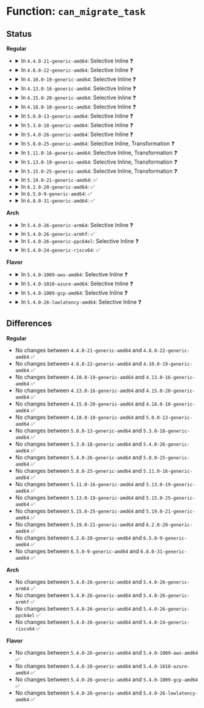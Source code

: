 # Function: <code>can_migrate_task</code>

## Status
<b>Regular</b>
<ul>
<li>
<details>
<summary>In <code>4.4.0-21-generic-amd64</code>: Selective Inline ❓</summary>

```c
int can_migrate_task(struct task_struct * p, struct lb_env * env)
```

```json
{
  "name": "can_migrate_task",
  "collision_type": "Unique Static",
  "inline_type": "Selective",
  "funcs": [
    {
      "addr": 18446744071579578192,
      "name": "can_migrate_task",
      "external": false,
      "loc": "kernel/sched/fair.c:5656",
      "file": "kernel/sched/fair.c",
      "inline": "not declared, inlined",
      "caller_inline": [],
      "caller_func": [
        "kernel/sched/fair.c:active_load_balance_cpu_stop",
        "kernel/sched/fair.c:load_balance"
      ]
    }
  ],
  "symbols": [
    {
      "addr": 18446744071579578192,
      "name": "can_migrate_task",
      "section": ".text",
      "bind": "STB_LOCAL",
      "size": 686
    }
  ]
}
```
</details>
</li>
<li>
<details>
<summary>In <code>4.8.0-22-generic-amd64</code>: Selective Inline ❓</summary>

```c
int can_migrate_task(struct task_struct * p, struct lb_env * env)
```

```json
{
  "name": "can_migrate_task",
  "collision_type": "Unique Static",
  "inline_type": "Selective",
  "funcs": [
    {
      "addr": 18446744071579589488,
      "name": "can_migrate_task",
      "external": false,
      "loc": "kernel/sched/fair.c:6117",
      "file": "kernel/sched/fair.c",
      "inline": "not declared, inlined",
      "caller_inline": [],
      "caller_func": [
        "kernel/sched/fair.c:active_load_balance_cpu_stop",
        "kernel/sched/fair.c:load_balance"
      ]
    }
  ],
  "symbols": [
    {
      "addr": 18446744071579589488,
      "name": "can_migrate_task",
      "section": ".text",
      "bind": "STB_LOCAL",
      "size": 743
    }
  ]
}
```
</details>
</li>
<li>
<details>
<summary>In <code>4.10.0-19-generic-amd64</code>: Selective Inline ❓</summary>

```c
int can_migrate_task(struct task_struct * p, struct lb_env * env)
```

```json
{
  "name": "can_migrate_task",
  "collision_type": "Unique Static",
  "inline_type": "Selective",
  "funcs": [
    {
      "addr": 18446744071579614048,
      "name": "can_migrate_task",
      "external": false,
      "loc": "kernel/sched/fair.c:6658",
      "file": "kernel/sched/fair.c",
      "inline": "not declared, inlined",
      "caller_inline": [],
      "caller_func": [
        "kernel/sched/fair.c:active_load_balance_cpu_stop",
        "kernel/sched/fair.c:load_balance"
      ]
    }
  ],
  "symbols": [
    {
      "addr": 18446744071579614048,
      "name": "can_migrate_task",
      "section": ".text",
      "bind": "STB_LOCAL",
      "size": 743
    }
  ]
}
```
</details>
</li>
<li>
<details>
<summary>In <code>4.13.0-16-generic-amd64</code>: Selective Inline ❓</summary>

```c
int can_migrate_task(struct task_struct * p, struct lb_env * env)
```

```json
{
  "name": "can_migrate_task",
  "collision_type": "Unique Static",
  "inline_type": "Selective",
  "funcs": [
    {
      "addr": 18446744071579592576,
      "name": "can_migrate_task",
      "external": false,
      "loc": "kernel/sched/fair.c:6621",
      "file": "kernel/sched/fair.c",
      "inline": "not declared, inlined",
      "caller_inline": [],
      "caller_func": [
        "kernel/sched/fair.c:active_load_balance_cpu_stop",
        "kernel/sched/fair.c:load_balance"
      ]
    }
  ],
  "symbols": [
    {
      "addr": 18446744071579592576,
      "name": "can_migrate_task",
      "section": ".text",
      "bind": "STB_LOCAL",
      "size": 803
    }
  ]
}
```
</details>
</li>
<li>
<details>
<summary>In <code>4.15.0-20-generic-amd64</code>: Selective Inline ❓</summary>

```c
int can_migrate_task(struct task_struct * p, struct lb_env * env)
```

```json
{
  "name": "can_migrate_task",
  "collision_type": "Unique Static",
  "inline_type": "Selective",
  "funcs": [
    {
      "addr": 18446744071579621760,
      "name": "can_migrate_task",
      "external": false,
      "loc": "kernel/sched/fair.c:7067",
      "file": "kernel/sched/fair.c",
      "inline": "not declared, inlined",
      "caller_inline": [],
      "caller_func": [
        "kernel/sched/fair.c:active_load_balance_cpu_stop",
        "kernel/sched/fair.c:load_balance"
      ]
    }
  ],
  "symbols": [
    {
      "addr": 18446744071579621760,
      "name": "can_migrate_task",
      "section": ".text",
      "bind": "STB_LOCAL",
      "size": 792
    }
  ]
}
```
</details>
</li>
<li>
<details>
<summary>In <code>4.18.0-10-generic-amd64</code>: Selective Inline ❓</summary>

```c
int can_migrate_task(struct task_struct * p, struct lb_env * env)
```

```json
{
  "name": "can_migrate_task",
  "collision_type": "Unique Static",
  "inline_type": "Selective",
  "funcs": [
    {
      "addr": 18446744071579654160,
      "name": "can_migrate_task",
      "external": false,
      "loc": "kernel/sched/fair.c:7354",
      "file": "kernel/sched/fair.c",
      "inline": "not declared, inlined",
      "caller_inline": [],
      "caller_func": [
        "kernel/sched/fair.c:active_load_balance_cpu_stop",
        "kernel/sched/fair.c:load_balance"
      ]
    }
  ],
  "symbols": [
    {
      "addr": 18446744071579654160,
      "name": "can_migrate_task",
      "section": ".text",
      "bind": "STB_LOCAL",
      "size": 788
    }
  ]
}
```
</details>
</li>
<li>
<details>
<summary>In <code>5.0.0-13-generic-amd64</code>: Selective Inline ❓</summary>

```c
int can_migrate_task(struct task_struct * p, struct lb_env * env)
```

```json
{
  "name": "can_migrate_task",
  "collision_type": "Unique Static",
  "inline_type": "Selective",
  "funcs": [
    {
      "addr": 18446744071579706256,
      "name": "can_migrate_task",
      "external": false,
      "loc": "kernel/sched/fair.c:7360",
      "file": "kernel/sched/fair.c",
      "inline": "not declared, inlined",
      "caller_inline": [],
      "caller_func": [
        "kernel/sched/fair.c:active_load_balance_cpu_stop",
        "kernel/sched/fair.c:load_balance"
      ]
    }
  ],
  "symbols": [
    {
      "addr": 18446744071579706256,
      "name": "can_migrate_task",
      "section": ".text",
      "bind": "STB_LOCAL",
      "size": 1306
    }
  ]
}
```
</details>
</li>
<li>
<details>
<summary>In <code>5.3.0-18-generic-amd64</code>: Selective Inline ❓</summary>

```c
int can_migrate_task(struct task_struct * p, struct lb_env * env)
```

```json
{
  "name": "can_migrate_task",
  "collision_type": "Unique Static",
  "inline_type": "Selective",
  "funcs": [
    {
      "addr": 18446744071579738096,
      "name": "can_migrate_task",
      "external": false,
      "loc": "kernel/sched/fair.c:7260",
      "file": "kernel/sched/fair.c",
      "inline": "not declared, inlined",
      "caller_inline": [],
      "caller_func": [
        "kernel/sched/fair.c:active_load_balance_cpu_stop",
        "kernel/sched/fair.c:load_balance"
      ]
    }
  ],
  "symbols": [
    {
      "addr": 18446744071579738096,
      "name": "can_migrate_task",
      "section": ".text",
      "bind": "STB_LOCAL",
      "size": 1326
    }
  ]
}
```
</details>
</li>
<li>
<details>
<summary>In <code>5.4.0-26-generic-amd64</code>: Selective Inline ❓</summary>

```c
int can_migrate_task(struct task_struct * p, struct lb_env * env)
```

```json
{
  "name": "can_migrate_task",
  "collision_type": "Unique Static",
  "inline_type": "Selective",
  "funcs": [
    {
      "addr": 18446744071579784016,
      "name": "can_migrate_task",
      "external": false,
      "loc": "kernel/sched/fair.c:7222",
      "file": "kernel/sched/fair.c",
      "inline": "not declared, inlined",
      "caller_inline": [],
      "caller_func": [
        "kernel/sched/fair.c:active_load_balance_cpu_stop",
        "kernel/sched/fair.c:load_balance"
      ]
    }
  ],
  "symbols": [
    {
      "addr": 18446744071579784016,
      "name": "can_migrate_task",
      "section": ".text",
      "bind": "STB_LOCAL",
      "size": 1326
    }
  ]
}
```
</details>
</li>
<li>
<details>
<summary>In <code>5.8.0-25-generic-amd64</code>: Selective Inline, Transformation ❓</summary>

```c
int can_migrate_task(struct task_struct * p, struct lb_env * env)
```

```json
{
  "name": "can_migrate_task",
  "collision_type": "Unique Static",
  "inline_type": "Selective",
  "funcs": [
    {
      "addr": 18446744071579832672,
      "name": "can_migrate_task",
      "external": false,
      "loc": "kernel/sched/fair.c:7479",
      "file": "kernel/sched/fair.c",
      "inline": "not declared, inlined",
      "caller_inline": [],
      "caller_func": [
        "kernel/sched/fair.c:detach_tasks",
        "kernel/sched/fair.c:detach_one_task"
      ]
    }
  ],
  "symbols": [
    {
      "addr": 18446744071579832672,
      "name": "can_migrate_task.part.0",
      "section": ".text",
      "bind": "STB_LOCAL",
      "size": 1265
    },
    {
      "addr": 18446744071579833952,
      "name": "can_migrate_task",
      "section": ".text",
      "bind": "STB_LOCAL",
      "size": 82
    }
  ]
}
```
</details>
</li>
<li>
<details>
<summary>In <code>5.11.0-16-generic-amd64</code>: Selective Inline, Transformation ❓</summary>

```c
int can_migrate_task(struct task_struct * p, struct lb_env * env)
```

```json
{
  "name": "can_migrate_task",
  "collision_type": "Unique Static",
  "inline_type": "Selective",
  "funcs": [
    {
      "addr": 18446744071579821552,
      "name": "can_migrate_task",
      "external": false,
      "loc": "kernel/sched/fair.c:7555",
      "file": "kernel/sched/fair.c",
      "inline": "not declared, inlined",
      "caller_inline": [],
      "caller_func": [
        "kernel/sched/fair.c:detach_tasks",
        "kernel/sched/fair.c:detach_one_task"
      ]
    }
  ],
  "symbols": [
    {
      "addr": 18446744071579821552,
      "name": "can_migrate_task.part.0",
      "section": ".text",
      "bind": "STB_LOCAL",
      "size": 1285
    },
    {
      "addr": 18446744071579822848,
      "name": "can_migrate_task",
      "section": ".text",
      "bind": "STB_LOCAL",
      "size": 82
    }
  ]
}
```
</details>
</li>
<li>
<details>
<summary>In <code>5.13.0-19-generic-amd64</code>: Selective Inline, Transformation ❓</summary>

```c
int can_migrate_task(struct task_struct * p, struct lb_env * env)
```

```json
{
  "name": "can_migrate_task",
  "collision_type": "Unique Static",
  "inline_type": "Selective",
  "funcs": [
    {
      "addr": 18446744071579837104,
      "name": "can_migrate_task",
      "external": false,
      "loc": "kernel/sched/fair.c:7660",
      "file": "kernel/sched/fair.c",
      "inline": "not declared, inlined",
      "caller_inline": [],
      "caller_func": [
        "kernel/sched/fair.c:active_load_balance_cpu_stop",
        "kernel/sched/fair.c:detach_tasks"
      ]
    }
  ],
  "symbols": [
    {
      "addr": 18446744071579837104,
      "name": "can_migrate_task.part.0",
      "section": ".text",
      "bind": "STB_LOCAL",
      "size": 1307
    },
    {
      "addr": 18446744071579838416,
      "name": "can_migrate_task",
      "section": ".text",
      "bind": "STB_LOCAL",
      "size": 118
    }
  ]
}
```
</details>
</li>
<li>
<details>
<summary>In <code>5.15.0-25-generic-amd64</code>: Selective Inline, Transformation ❓</summary>

```c
int can_migrate_task(struct task_struct * p, struct lb_env * env)
```

```json
{
  "name": "can_migrate_task",
  "collision_type": "Unique Static",
  "inline_type": "Selective",
  "funcs": [
    {
      "addr": 18446744071579932960,
      "name": "can_migrate_task",
      "external": false,
      "loc": "kernel/sched/fair.c:7798",
      "file": "kernel/sched/fair.c",
      "inline": "not declared, inlined",
      "caller_inline": [],
      "caller_func": [
        "kernel/sched/fair.c:active_load_balance_cpu_stop",
        "kernel/sched/fair.c:detach_tasks"
      ]
    }
  ],
  "symbols": [
    {
      "addr": 18446744071579932960,
      "name": "can_migrate_task.part.0",
      "section": ".text",
      "bind": "STB_LOCAL",
      "size": 1254
    },
    {
      "addr": 18446744071579934224,
      "name": "can_migrate_task",
      "section": ".text",
      "bind": "STB_LOCAL",
      "size": 112
    }
  ]
}
```
</details>
</li>
<li>
<details>
<summary>In <code>5.19.0-21-generic-amd64</code>: ✅</summary>

```c
int can_migrate_task(struct task_struct * p, struct lb_env * env)
```

```json
{
  "name": "can_migrate_task",
  "collision_type": "Unique Static",
  "inline_type": "No",
  "funcs": [
    {
      "addr": 18446744071580046080,
      "name": "can_migrate_task",
      "external": false,
      "loc": "kernel/sched/fair.c:7772",
      "file": "kernel/sched/fair.c",
      "inline": "seen, unknown",
      "caller_inline": [],
      "caller_func": [
        "kernel/sched/fair.c:active_load_balance_cpu_stop",
        "kernel/sched/fair.c:detach_tasks"
      ]
    }
  ],
  "symbols": [
    {
      "addr": 18446744071580046080,
      "name": "can_migrate_task",
      "section": ".text",
      "bind": "STB_LOCAL",
      "size": 1315
    }
  ]
}
```
</details>
</li>
<li>
<details>
<summary>In <code>6.2.0-20-generic-amd64</code>: ✅</summary>

```c
int can_migrate_task(struct task_struct * p, struct lb_env * env)
```

```json
{
  "name": "can_migrate_task",
  "collision_type": "Unique Static",
  "inline_type": "No",
  "funcs": [
    {
      "addr": 18446744071580214656,
      "name": "can_migrate_task",
      "external": false,
      "loc": "kernel/sched/fair.c:8224",
      "file": "kernel/sched/fair.c",
      "inline": "seen, unknown",
      "caller_inline": [],
      "caller_func": [
        "kernel/sched/fair.c:active_load_balance_cpu_stop",
        "kernel/sched/fair.c:detach_tasks"
      ]
    }
  ],
  "symbols": [
    {
      "addr": 18446744071580214656,
      "name": "can_migrate_task",
      "section": ".text",
      "bind": "STB_LOCAL",
      "size": 1319
    }
  ]
}
```
</details>
</li>
<li>
<details>
<summary>In <code>6.5.0-9-generic-amd64</code>: ✅</summary>

```c
int can_migrate_task(struct task_struct * p, struct lb_env * env)
```

```json
{
  "name": "can_migrate_task",
  "collision_type": "Unique Static",
  "inline_type": "No",
  "funcs": [
    {
      "addr": 18446744071580285808,
      "name": "can_migrate_task",
      "external": false,
      "loc": "kernel/sched/fair.c:8582",
      "file": "kernel/sched/fair.c",
      "inline": "seen, unknown",
      "caller_inline": [],
      "caller_func": [
        "kernel/sched/fair.c:active_load_balance_cpu_stop",
        "kernel/sched/fair.c:detach_tasks"
      ]
    }
  ],
  "symbols": [
    {
      "addr": 18446744071580285808,
      "name": "can_migrate_task",
      "section": ".text",
      "bind": "STB_LOCAL",
      "size": 1283
    }
  ]
}
```
</details>
</li>
<li>
<details>
<summary>In <code>6.8.0-31-generic-amd64</code>: ✅</summary>

```c
int can_migrate_task(struct task_struct * p, struct lb_env * env)
```

```json
{
  "name": "can_migrate_task",
  "collision_type": "Unique Static",
  "inline_type": "No",
  "funcs": [
    {
      "addr": 18446744071580327840,
      "name": "can_migrate_task",
      "external": false,
      "loc": "kernel/sched/fair.c:8905",
      "file": "kernel/sched/fair.c",
      "inline": "seen, unknown",
      "caller_inline": [],
      "caller_func": [
        "kernel/sched/fair.c:active_load_balance_cpu_stop",
        "kernel/sched/fair.c:detach_tasks"
      ]
    }
  ],
  "symbols": [
    {
      "addr": 18446744071580327840,
      "name": "can_migrate_task",
      "section": ".text",
      "bind": "STB_LOCAL",
      "size": 1283
    }
  ]
}
```
</details>
</li>
</ul>
<b>Arch</b>
<ul>
<li>
<details>
<summary>In <code>5.4.0-26-generic-arm64</code>: Selective Inline ❓</summary>

```c
int can_migrate_task(struct task_struct * p, struct lb_env * env)
```

```json
{
  "name": "can_migrate_task",
  "collision_type": "Unique Static",
  "inline_type": "Selective",
  "funcs": [
    {
      "addr": 18446603336490947016,
      "name": "can_migrate_task",
      "external": false,
      "loc": "kernel/sched/fair.c:7222",
      "file": "kernel/sched/fair.c",
      "inline": "not declared, inlined",
      "caller_inline": [],
      "caller_func": [
        "kernel/sched/fair.c:active_load_balance_cpu_stop",
        "kernel/sched/fair.c:load_balance"
      ]
    }
  ],
  "symbols": [
    {
      "addr": 18446603336490947016,
      "name": "can_migrate_task",
      "section": ".text",
      "bind": "STB_LOCAL",
      "size": 876
    }
  ]
}
```
</details>
</li>
<li>
<details>
<summary>In <code>5.4.0-26-generic-armhf</code>: ✅</summary>

```c
int can_migrate_task(struct task_struct * p, struct lb_env * env)
```

```json
{
  "name": "can_migrate_task",
  "collision_type": "Unique Static",
  "inline_type": "No",
  "funcs": [
    {
      "addr": 3224965740,
      "name": "can_migrate_task",
      "external": false,
      "loc": "kernel/sched/fair.c:7222",
      "file": "kernel/sched/fair.c",
      "inline": "seen, unknown",
      "caller_inline": [],
      "caller_func": [
        "kernel/sched/fair.c:active_load_balance_cpu_stop",
        "kernel/sched/fair.c:load_balance"
      ]
    }
  ],
  "symbols": [
    {
      "addr": 3224965740,
      "name": "can_migrate_task",
      "section": ".text",
      "bind": "STB_LOCAL",
      "size": 768
    }
  ]
}
```
</details>
</li>
<li>
<details>
<summary>In <code>5.4.0-26-generic-ppc64el</code>: Selective Inline ❓</summary>

```c
int can_migrate_task(struct task_struct * p, struct lb_env * env)
```

```json
{
  "name": "can_migrate_task",
  "collision_type": "Unique Static",
  "inline_type": "Selective",
  "funcs": [
    {
      "addr": 13835058055283822304,
      "name": "can_migrate_task",
      "external": false,
      "loc": "kernel/sched/fair.c:7222",
      "file": "kernel/sched/fair.c",
      "inline": "not declared, inlined",
      "caller_inline": [],
      "caller_func": [
        "kernel/sched/fair.c:active_load_balance_cpu_stop",
        "kernel/sched/fair.c:load_balance"
      ]
    }
  ],
  "symbols": [
    {
      "addr": 13835058055283822304,
      "name": "can_migrate_task",
      "section": ".text",
      "bind": "STB_LOCAL",
      "size": 1876
    }
  ]
}
```
</details>
</li>
<li>
<details>
<summary>In <code>5.4.0-24-generic-riscv64</code>: ✅</summary>

```c
int can_migrate_task(struct task_struct * p, struct lb_env * env)
```

```json
{
  "name": "can_migrate_task",
  "collision_type": "Unique Static",
  "inline_type": "No",
  "funcs": [
    {
      "addr": 18446743936271579086,
      "name": "can_migrate_task",
      "external": false,
      "loc": "kernel/sched/fair.c:7222",
      "file": "kernel/sched/fair.c",
      "inline": "seen, unknown",
      "caller_inline": [],
      "caller_func": [
        "kernel/sched/fair.c:active_load_balance_cpu_stop",
        "kernel/sched/fair.c:load_balance"
      ]
    }
  ],
  "symbols": [
    {
      "addr": 18446743936271579086,
      "name": "can_migrate_task",
      "section": ".text",
      "bind": "STB_LOCAL",
      "size": 522
    }
  ]
}
```
</details>
</li>
</ul>
<b>Flavor</b>
<ul>
<li>
<details>
<summary>In <code>5.4.0-1009-aws-amd64</code>: Selective Inline ❓</summary>

```c
int can_migrate_task(struct task_struct * p, struct lb_env * env)
```

```json
{
  "name": "can_migrate_task",
  "collision_type": "Unique Static",
  "inline_type": "Selective",
  "funcs": [
    {
      "addr": 18446744071579759872,
      "name": "can_migrate_task",
      "external": false,
      "loc": "kernel/sched/fair.c:7222",
      "file": "kernel/sched/fair.c",
      "inline": "not declared, inlined",
      "caller_inline": [],
      "caller_func": [
        "kernel/sched/fair.c:active_load_balance_cpu_stop",
        "kernel/sched/fair.c:load_balance"
      ]
    }
  ],
  "symbols": [
    {
      "addr": 18446744071579759872,
      "name": "can_migrate_task",
      "section": ".text",
      "bind": "STB_LOCAL",
      "size": 1326
    }
  ]
}
```
</details>
</li>
<li>
<details>
<summary>In <code>5.4.0-1010-azure-amd64</code>: Selective Inline ❓</summary>

```c
int can_migrate_task(struct task_struct * p, struct lb_env * env)
```

```json
{
  "name": "can_migrate_task",
  "collision_type": "Unique Static",
  "inline_type": "Selective",
  "funcs": [
    {
      "addr": 18446744071579690256,
      "name": "can_migrate_task",
      "external": false,
      "loc": "kernel/sched/fair.c:7222",
      "file": "kernel/sched/fair.c",
      "inline": "not declared, inlined",
      "caller_inline": [],
      "caller_func": [
        "kernel/sched/fair.c:active_load_balance_cpu_stop",
        "kernel/sched/fair.c:load_balance"
      ]
    }
  ],
  "symbols": [
    {
      "addr": 18446744071579690256,
      "name": "can_migrate_task",
      "section": ".text",
      "bind": "STB_LOCAL",
      "size": 1326
    }
  ]
}
```
</details>
</li>
<li>
<details>
<summary>In <code>5.4.0-1009-gcp-amd64</code>: Selective Inline ❓</summary>

```c
int can_migrate_task(struct task_struct * p, struct lb_env * env)
```

```json
{
  "name": "can_migrate_task",
  "collision_type": "Unique Static",
  "inline_type": "Selective",
  "funcs": [
    {
      "addr": 18446744071579744384,
      "name": "can_migrate_task",
      "external": false,
      "loc": "kernel/sched/fair.c:7222",
      "file": "kernel/sched/fair.c",
      "inline": "not declared, inlined",
      "caller_inline": [],
      "caller_func": [
        "kernel/sched/fair.c:active_load_balance_cpu_stop",
        "kernel/sched/fair.c:load_balance"
      ]
    }
  ],
  "symbols": [
    {
      "addr": 18446744071579744384,
      "name": "can_migrate_task",
      "section": ".text",
      "bind": "STB_LOCAL",
      "size": 1326
    }
  ]
}
```
</details>
</li>
<li>
<details>
<summary>In <code>5.4.0-26-lowlatency-amd64</code>: Selective Inline ❓</summary>

```c
int can_migrate_task(struct task_struct * p, struct lb_env * env)
```

```json
{
  "name": "can_migrate_task",
  "collision_type": "Unique Static",
  "inline_type": "Selective",
  "funcs": [
    {
      "addr": 18446744071579792752,
      "name": "can_migrate_task",
      "external": false,
      "loc": "kernel/sched/fair.c:7222",
      "file": "kernel/sched/fair.c",
      "inline": "not declared, inlined",
      "caller_inline": [],
      "caller_func": [
        "kernel/sched/fair.c:active_load_balance_cpu_stop",
        "kernel/sched/fair.c:load_balance"
      ]
    }
  ],
  "symbols": [
    {
      "addr": 18446744071579792752,
      "name": "can_migrate_task",
      "section": ".text",
      "bind": "STB_LOCAL",
      "size": 1326
    }
  ]
}
```
</details>
</li>
</ul>

## Differences
<b>Regular</b>
<ul>
<li>
No changes between <code>4.4.0-21-generic-amd64</code> and <code>4.8.0-22-generic-amd64</code> ✅
</li>
<li>
No changes between <code>4.8.0-22-generic-amd64</code> and <code>4.10.0-19-generic-amd64</code> ✅
</li>
<li>
No changes between <code>4.10.0-19-generic-amd64</code> and <code>4.13.0-16-generic-amd64</code> ✅
</li>
<li>
No changes between <code>4.13.0-16-generic-amd64</code> and <code>4.15.0-20-generic-amd64</code> ✅
</li>
<li>
No changes between <code>4.15.0-20-generic-amd64</code> and <code>4.18.0-10-generic-amd64</code> ✅
</li>
<li>
No changes between <code>4.18.0-10-generic-amd64</code> and <code>5.0.0-13-generic-amd64</code> ✅
</li>
<li>
No changes between <code>5.0.0-13-generic-amd64</code> and <code>5.3.0-18-generic-amd64</code> ✅
</li>
<li>
No changes between <code>5.3.0-18-generic-amd64</code> and <code>5.4.0-26-generic-amd64</code> ✅
</li>
<li>
No changes between <code>5.4.0-26-generic-amd64</code> and <code>5.8.0-25-generic-amd64</code> ✅
</li>
<li>
No changes between <code>5.8.0-25-generic-amd64</code> and <code>5.11.0-16-generic-amd64</code> ✅
</li>
<li>
No changes between <code>5.11.0-16-generic-amd64</code> and <code>5.13.0-19-generic-amd64</code> ✅
</li>
<li>
No changes between <code>5.13.0-19-generic-amd64</code> and <code>5.15.0-25-generic-amd64</code> ✅
</li>
<li>
No changes between <code>5.15.0-25-generic-amd64</code> and <code>5.19.0-21-generic-amd64</code> ✅
</li>
<li>
No changes between <code>5.19.0-21-generic-amd64</code> and <code>6.2.0-20-generic-amd64</code> ✅
</li>
<li>
No changes between <code>6.2.0-20-generic-amd64</code> and <code>6.5.0-9-generic-amd64</code> ✅
</li>
<li>
No changes between <code>6.5.0-9-generic-amd64</code> and <code>6.8.0-31-generic-amd64</code> ✅
</li>
</ul>
<b>Arch</b>
<ul>
<li>
No changes between <code>5.4.0-26-generic-amd64</code> and <code>5.4.0-26-generic-arm64</code> ✅
</li>
<li>
No changes between <code>5.4.0-26-generic-amd64</code> and <code>5.4.0-26-generic-armhf</code> ✅
</li>
<li>
No changes between <code>5.4.0-26-generic-amd64</code> and <code>5.4.0-26-generic-ppc64el</code> ✅
</li>
<li>
No changes between <code>5.4.0-26-generic-amd64</code> and <code>5.4.0-24-generic-riscv64</code> ✅
</li>
</ul>
<b>Flavor</b>
<ul>
<li>
No changes between <code>5.4.0-26-generic-amd64</code> and <code>5.4.0-1009-aws-amd64</code> ✅
</li>
<li>
No changes between <code>5.4.0-26-generic-amd64</code> and <code>5.4.0-1010-azure-amd64</code> ✅
</li>
<li>
No changes between <code>5.4.0-26-generic-amd64</code> and <code>5.4.0-1009-gcp-amd64</code> ✅
</li>
<li>
No changes between <code>5.4.0-26-generic-amd64</code> and <code>5.4.0-26-lowlatency-amd64</code> ✅
</li>
</ul>
